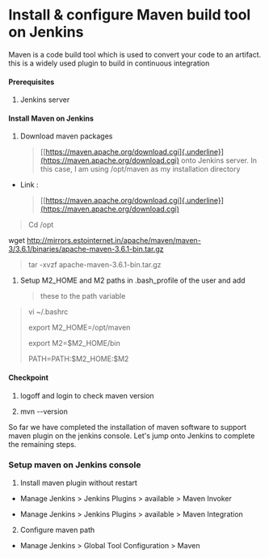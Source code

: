 # **Install & configure Maven build tool on Jenkins**

Maven is a code build tool which is used to convert your code to an
artifact. this is a widely used plugin to build in continuous
integration

#### **Prerequisites**

1.  Jenkins server

#### **Install Maven on Jenkins**

1.  Download maven packages
    > [[https://maven.apache.org/download.cgi]{.underline}](https://maven.apache.org/download.cgi)
    > onto Jenkins server. In this case, I am using /opt/maven as my
    > installation directory

-   Link :
    > [[https://maven.apache.org/download.cgi]{.underline}](https://maven.apache.org/download.cgi)

> Cd /opt

wget
http://mirrors.estointernet.in/apache/maven/maven-3/3.6.1/binaries/apache-maven-3.6.1-bin.tar.gz

> tar -xvzf apache-maven-3.6.1-bin.tar.gz

1.  Setup M2_HOME and M2 paths in .bash_profile of the user and add
    > these to the path variable

> vi \~/.bashrc
>
> export M2_HOME=/opt/maven
>
> export M2=\$M2_HOME/bin
>
> PATH=PATH:\$M2_HOME:\$M2

#### **Checkpoint**

1.  logoff and login to check maven version

2.  mvn \--version

So far we have completed the installation of maven software to support
maven plugin on the jenkins console. Let\'s jump onto Jenkins to
complete the remaining steps.

### **Setup maven on Jenkins console**

1.  Install maven plugin without restart

-   Manage Jenkins \> Jenkins Plugins \> available \> Maven Invoker

-   Manage Jenkins \> Jenkins Plugins \> available \> Maven Integration

2.  Configure maven path

-   Manage Jenkins \> Global Tool Configuration \> Maven
